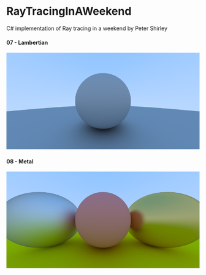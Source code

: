 # RayTracingInAWeekend
C# implementation of Ray tracing in a weekend by Peter Shirley

#### 07 - Lambertian

![alt Diffuse](https://github.com/jcant0n/RayTracingInAWeekend/blob/master/Screenshots/Diffuse.png)

#### 08 - Metal

![alt Diffuse](https://github.com/jcant0n/RayTracingInAWeekend/blob/master/Screenshots/Metal.png)

